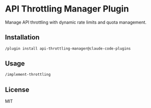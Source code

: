# API Throttling Manager Plugin

Manage API throttling with dynamic rate limits and quota management.

## Installation

```bash
/plugin install api-throttling-manager@claude-code-plugins
```

## Usage

```bash
/implement-throttling
```

## License

MIT
